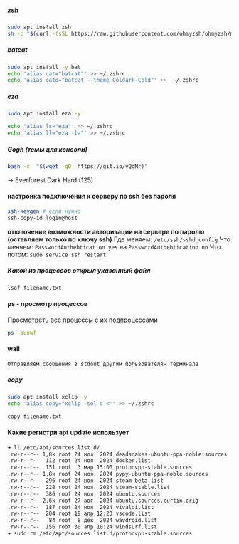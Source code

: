 ##### zsh
```bash
sudo apt install zsh
sh -c "$(curl -fsSL https://raw.githubusercontent.com/ohmyzsh/ohmyzsh/master/tools/install.sh)"
```
##### batcat
```bash
sudo apt install -y bat
echo 'alias cat="batcat"' >> ~/.zshrc
echo 'alias catd="batcat --theme Coldark-Cold"' >>  ~/.zshrc
```
##### eza
```bash
sudo apt install eza -y

echo 'alias ls="eza"' >> ~/.zshrc
echo 'alias ll="eza -la"' >> ~/.zshrc
```
##### Gogh (темы для консоли)
```bash
bash -c  "$(wget -qO- https://git.io/vQgMr)" 
```
 -> Everforest Dark Hard (125)
#### настройка подключения к серверу по ssh без пароля
```bash
ssh-keygen # если нужно 
ssh-copy-id login@host
```
**отключение возможности авторизации на сервере по паролю (оставляем только по ключу ssh)** 
Где меняем: `/etc/ssh/sshd_config`
Что меняем: `PasswordAuthebtication yes` на `PasswordAuthebtication no`
Что потом: `sudo service ssh restart`

##### Какой из процессов открыл указанный файл
```bash
lsof filename.txt
```

#### ps - просмотр процессов
Просмотреть все процессы с их подпроцессами 
```bash
ps -auxwf
```
#### wall
`Отправляем сообщения в stdout другим пользователям терминала`
##### copy
```bash
sudo apt install xclip -y
echo 'alias copy="xclip -sel c <"' >> ~/.zshrc

copy filename.txt
```
#### Какие регистри apt update использует
```bash
➜ ll /etc/apt/sources.list.d/            
.rw-r--r-- 1,8k root 24 ноя  2024 deadsnakes-ubuntu-ppa-noble.sources
.rw-r--r--  112 root 24 ноя  2024 docker.list
.rw-r--r--  151 root  3 мар 15:00 protonvpn-stable.sources
.rw-r--r-- 1,8k root 24 ноя  2024 pypy-ubuntu-ppa-noble.sources
.rw-r--r--  296 root 24 ноя  2024 steam-beta.list
.rw-r--r--  228 root 24 ноя  2024 steam-stable.list
.rw-r--r--  386 root 24 ноя  2024 ubuntu.sources
.rw-r--r-- 2,6k root 27 авг  2024 ubuntu.sources.curtin.orig
.rw-r--r--  187 root 24 ноя  2024 vivaldi.list
.rw-r--r--  204 root 19 апр 12:23 vscode.list
.rw-r--r--   84 root  8 дек  2024 waydroid.list
.rw-r--r--  156 root 30 апр 10:24 windsurf.list
➜ sudo rm /etc/apt/sources.list.d/protonvpn-stable.sources 
```
